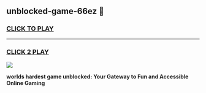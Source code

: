 
## unblocked-game-66ez 👋
<h3>
<a href="https://premium.freeplayer.one?title=unblocked-game-66ez&ref=14F">CLICK TO PLAY</a></h3>
<hr>

<h3>
<a href="https://premium.freeplayer.one?title=unblocked-game-66ez&ref=14F">CLICK 2 PLAY</a>
  
</h3>

<a href="https://premium.freeplayer.one?title=unblocked-game-66ez&ref=12F/"><img src="https://clearcache.store/games.png"></a>


**worlds hardest game unblocked: Your Gateway to Fun and Accessible Online Gaming**
